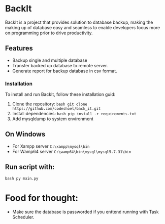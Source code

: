 # BackIt
BackIt is a project that provides solution to database backup, making the making up of database easy and seamless to enable developers focus more on programming prior to drive productivity.

## Features
-   Backup single and multiple database
-   Transfer backed up database to remote server.
-   Generate report for backup database in csv format.

### Installation
To install and run BackIt, follow these installation guid:
1. Clone the repository:
```bash git clone https://github.com/codeshoel/back_it.git```
2. Install dependencies:
```bash pip install -r requirements.txt```
3. Add mysqldump to system environment
## On Windows
-   For Xampp server
    ```C:\xampp\mysql\bin```
-   For Wamp64 server
    ```C:\wamp64\bin\mysql\mysql5.7.31\bin```
## Run script with:
```bash py main.py```

# Food for thought:
-   Make sure the database is passworded if you enttend running with Task Scheduler.






